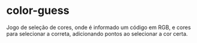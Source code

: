 # color-guess
Jogo de seleção de cores, onde é informado um código em RGB, e cores para selecionar a correta, adicionando pontos ao selecionar a cor certa.
